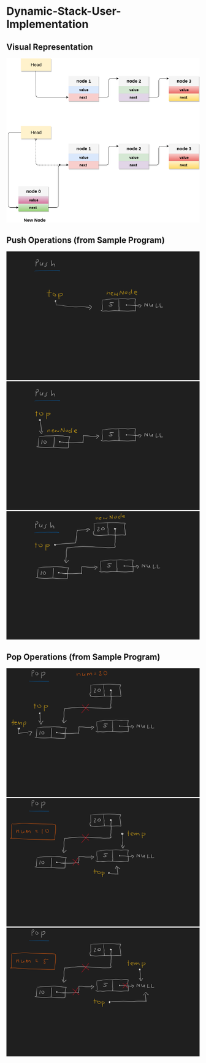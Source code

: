 # Dynamic-Stack-User-Implementation
## Visual Representation
![](vis.png)
## Push Operations (from Sample Program)
![](1.png)
![](2.png)
![](3.png)
## Pop Operations (from Sample Program)
![](4.png)
![](5.png)
![](6.png)
